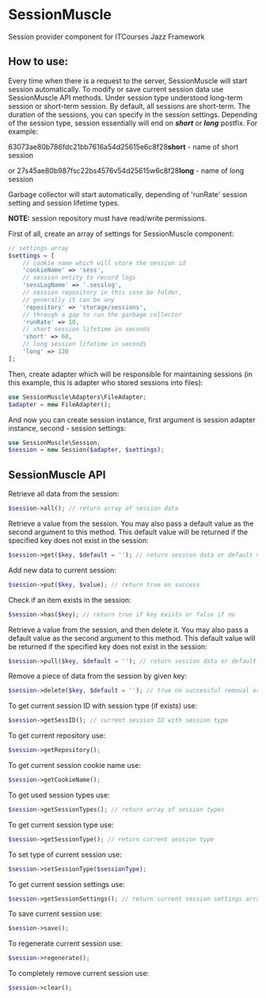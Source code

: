 # SessionMuscle
Session provider component for ITCourses Jazz Framework
## How to use:
Every time when there is a request to the server, SessionMuscle will start session automatically. To modify or save current 
session data use SessionMuscle API methods. Under session type understood long-term session or short-term session. By default,
all sessions are short-term. The duration of the sessions, you can specify in the session settings. Depending of the session
type, session essentially will end on ***short*** or ***long*** postfix. For example:

63073ae80b786fdc21bb7616a54d25615e6c8f28**short** - name of short session

or 27s45ae80b987fsc22bs4576v54d25615w6c8f28**long** - name of long session

Garbage collector will start automatically, depending of 'runRate' session setting and session lifetime types.

**NOTE:** session repository must have read/write permissions.  

First of all, create an array of settings for SessionMuscle component:
```php
// settings array
$settings = [
    // cookie name which will store the session id
    'cookieName' => 'sess',
    // session entity to record logs
    'sessLogName' => '.sesslog',
    // session repository in this case be folder,
    // generally it can be any
    'repository' => 'storage/sessions',
    // through a gap to run the garbage collector
    'runRate' => 10,
    // short session lifetime in seconds
    'short' => 60,
    // long session lifetime in seconds
    'long' => 120
];
```
Then, create adapter which will be responsible for maintaining sessions (in this example, this is adapter who stored sessions into files):
```php
use SessionMuscle\Adapters\FileAdapter;
$adapter = new FileAdapter();
```
And now you can create session instance, first argument is session adapter instance, second - session settings:
```php
use SessionMuscle\Session;
$session = new Session($adapter, $settings);
```
## SessionMuscle API
Retrieve all data from the session:
```php
$session->all(); // return array of session data
```
Retrieve a value from the session. 
You may also pass a default value as the second argument to this method. 
This default value will be returned if the specified key does not exist in the session:
```php
$session->get($key, $default = ''); // return session data or default value
```
Add new data to current session:
```php
$session->put($key, $value); // return true on success
```
Check if an item exists in the session:
```php
$session->has($key); // return true if key exists or false if no
```
Retrieve a value from the session, and then delete it.
You may also pass a default value as the second argument to this method. 
This default value will be returned if the specified key does not exist in the session:
```php
$session->pull($key, $default = ''); // return session data or default value.
```
Remove a piece of data from the session by given key:
```php
$session->delete($key, $default = ''); // true on successful removal or false if no
```
To get current session ID with session type (if exists) use:
```php
$session->getSessID(); // current session ID with session type
```
To get current repository use:
```php
$session->getRepository();
```
To get current session cookie name use:
```php
$session->getCookieName();
```
To get used session types use:
```php
$session->getSessionTypes(); // return array of session types
```
To get current session type use:
```php
$session->getSessionType(); // return current session type
```
To set type of current session use:
```php
$session->setSessionType($sessionType);
```
To get current session settings use:
```php
$session->getSessionSettings(); // return current session settings array
```
To save current session use:
```php
$session->save();
```
To regenerate current session use:
```php
$session->regenerate();
```
To completely remove current session use:
```php
$session->clear();
```
